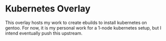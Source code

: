 # Kubernetes Overlay

This overlay hosts my work to create ebuilds to install kubernetes on gentoo.
For now, it is my personal work for a 1-node kubernetes setup, but I intend eventually push this upstream.

